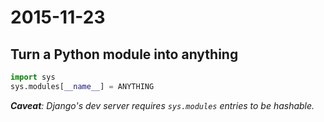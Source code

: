 # 2015-11-23

## Turn a Python module into anything

```python
import sys
sys.modules[__name__] = ANYTHING
```

_**Caveat**: Django's dev server requires `sys.modules` entries to be hashable._
